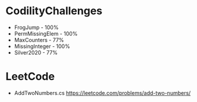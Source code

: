 # CodilityChallenges

* FrogJump - 100%
* PermMissingElem - 100%
* MaxCounters - 77%
* MissingInteger - 100%
* Silver2020 - 77%

# LeetCode
* AddTwoNumbers.cs https://leetcode.com/problems/add-two-numbers/
